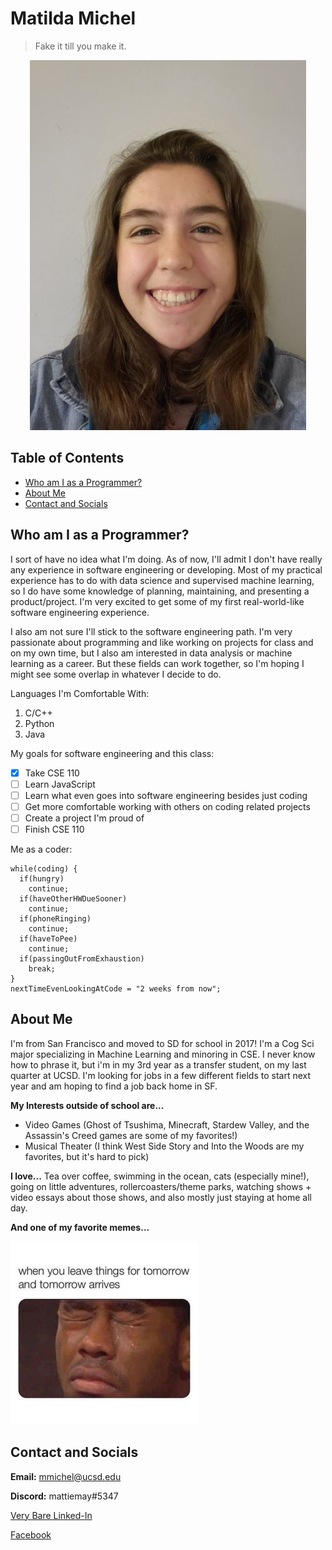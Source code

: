 # Matilda Michel

> Fake it till you make it.

<p align="center">
  
   <img src="profesh_selfie_small.jpg">
</p>

## Table of Contents
- [Who am I as a Programmer?](https://mhm1117.github.io/CSE110/#who-am-i-as-a-programmer)
- [About Me](https://mhm1117.github.io/CSE110/#about-me)
- [Contact and Socials](https://mhm1117.github.io/CSE110/#contact-and-socials)

## Who am I as a Programmer?
I sort of have no idea what I'm doing. As of now, I'll admit I don't have really any experience in software engineering or developing. Most of my practical experience has to do with data science and supervised machine learning, so I do have some knowledge of planning, maintaining, and presenting a product/project. I'm very excited to get some of my first real-world-like software engineering experience.

I also am not sure I'll stick to the software engineering path. I'm very passionate about programming and like working on projects for class and on my own time, but I also am interested in data analysis or machine learning as a career. But these fields can work together, so I'm hoping I might see some overlap in whatever I decide to do.

Languages I'm Comfortable With:
1. C/C++
2. Python
3. Java

My goals for software engineering and this class:
- [x] Take CSE 110
- [ ] Learn JavaScript
- [ ] Learn what even goes into software engineering besides just coding
- [ ] Get more comfortable working with others on coding related projects
- [ ] Create a project I'm proud of
- [ ] Finish CSE 110

Me as a coder:
```
while(coding) {
  if(hungry)
    continue;
  if(haveOtherHWDueSooner)
    continue;
  if(phoneRinging)
    continue;
  if(haveToPee)
    continue;
  if(passingOutFromExhaustion)
    break;
}
nextTimeEvenLookingAtCode = "2 weeks from now";
```
## About Me
I'm from San Francisco and moved to SD for school in 2017! I'm a Cog Sci major specializing in Machine Learning and minoring in CSE. I never know how to phrase it, but i'm in my 3rd year as a transfer student, on my last quarter at UCSD. I'm looking for jobs in a few different fields to start next year and am hoping to find a job back home in SF.

**My Interests outside of school are...**
- Video Games (Ghost of Tsushima, Minecraft, Stardew Valley, and the Assassin's Creed games are some of my favorites!)
- Musical Theater (I think West Side Story and Into the Woods are my favorites, but it's hard to pick)

**I love...** Tea over coffee, swimming in the ocean, cats (especially mine!), going on little adventures, rollercoasters/theme parks, watching shows + video essays about those shows, and also mostly just staying at home all day.

**And one of my favorite memes...**

![fav meme](when_tom_comes_small.jpg)

## Contact and Socials
**Email:** mmichel@ucsd.edu

**Discord:** mattiemay#5347

[Very Bare Linked-In](https://www.linkedin.com/in/matilda-michel-859751252/)

[Facebook](https://www.facebook.com/matilda.michel)
